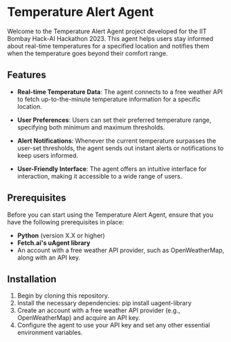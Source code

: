 # Temperature Alert Agent

Welcome to the Temperature Alert Agent project developed for the IIT Bombay Hack-AI Hackathon 2023. This agent helps users stay informed about real-time temperatures for a specified location and notifies them when the temperature goes beyond their comfort range.

## Features

- **Real-time Temperature Data**: The agent connects to a free weather API to fetch up-to-the-minute temperature information for a specific location.

- **User Preferences**: Users can set their preferred temperature range, specifying both minimum and maximum thresholds.

- **Alert Notifications**: Whenever the current temperature surpasses the user-set thresholds, the agent sends out instant alerts or notifications to keep users informed.

- **User-Friendly Interface**: The agent offers an intuitive interface for interaction, making it accessible to a wide range of users.

## Prerequisites

Before you can start using the Temperature Alert Agent, ensure that you have the following prerequisites in place:

- **Python** (version X.X or higher)
- **Fetch.ai's uAgent library**
- An account with a free weather API provider, such as OpenWeatherMap, along with an API key.

## Installation

1. Begin by cloning this repository.
2. Install the necessary dependencies:
       pip install uagent-library
3. Create an account with a free weather API provider (e.g., OpenWeatherMap) and acquire an API key.
4. Configure the agent to use your API key and set any other essential environment variables.
